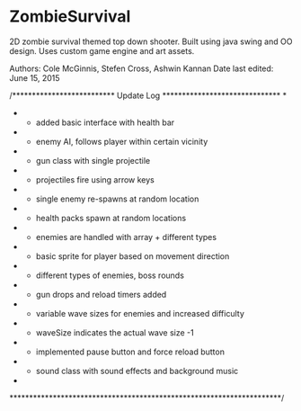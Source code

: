 # ZombieSurvival

2D zombie survival themed top down shooter. Built using java swing and OO design.
Uses custom game engine and art assets.

Authors: Cole McGinnis, Stefen Cross, Ashwin Kannan
Date last edited: June 15, 2015

/************************** Update Log ******************************
 * 
 * - added basic interface with health bar
 * - enemy AI, follows player within certain vicinity
 * - gun class with single projectile
 * - projectiles fire using arrow keys
 * - single enemy re-spawns at random location
 * - health packs spawn at random locations
 * - enemies are handled with array + different types
 * - basic sprite for player based on movement direction
 * - different types of enemies, boss rounds
 * - gun drops and reload timers added
 * - variable wave sizes for enemies and increased difficulty
 * - waveSize indicates the actual wave size -1
 * - implemented pause button and force reload button
 * - sound class with sound effects and background music
 * 
 *********************************************************************/
